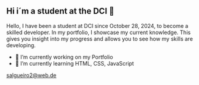## Hi i´m a student at the DCI  👋

Hello, I have been a student at DCI since October 28, 2024, to become a skilled developer.
In my portfolio, I showcase my current knowledge. This gives you insight into my progress and allows you to see how my skills are developing.



- 🔭 I’m currently working on my Portfolio
- 🌱 I’m currently learning HTML, CSS, JavaScript

salgueiro2@web.de
